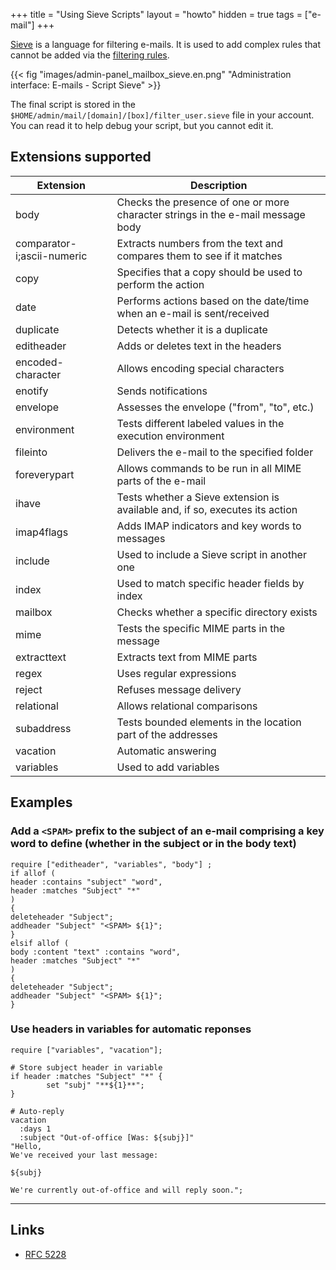 +++
title = "Using Sieve Scripts"
layout = "howto"
hidden = true
tags = ["e-mail"]
+++

[Sieve](http://sieve.info/) is a language for filtering e-mails. It is used to add complex rules that cannot be added via the [filtering rules](e-mails/add-a-filter-rule).

{{< fig "images/admin-panel_mailbox_sieve.en.png" "Administration interface: E-mails - Script Sieve" >}}

The final script is stored in the `$HOME/admin/mail/[domain]/[box]/filter_user.sieve` file in your account. You can read it to help debug your script, but you cannot edit it.

## Extensions supported

|Extension|Description|
|--- |--- |
|body|Checks the presence of one or more character strings in the e-mail message body|
|comparator-i;ascii-numeric|Extracts numbers from the text and compares them to see if it matches|
|copy|Specifies that a copy should be used to perform the action|
|date|Performs actions based on the date/time when an e-mail is sent/received|
|duplicate|Detects whether it is a duplicate|
|editheader|Adds or deletes text in the headers|
|encoded-character|Allows encoding special characters|
|enotify|Sends notifications|
|envelope|Assesses the envelope ("from", "to", etc.)|
|environment|Tests different labeled values in the execution environment|
|fileinto|Delivers the e-mail to the specified folder|
|foreverypart|Allows commands to be run in all MIME parts of the e-mail|
|ihave|Tests whether a Sieve extension is available and, if so, executes its action|
|imap4flags|Adds IMAP indicators and key words to messages|
|include|Used to include a Sieve script in another one|
|index|Used to match specific header fields by index|
|mailbox|Checks whether a specific directory exists|
|mime|Tests the specific MIME parts in the message|
|extracttext|Extracts text from MIME parts|
|regex|Uses regular expressions|
|reject|Refuses message delivery|
|relational|Allows relational comparisons|
|subaddress|Tests bounded elements in the location part of the addresses|
|vacation|Automatic answering|
|variables|Used to add variables|

## Examples

### Add a `<SPAM>` prefix to the subject of an e-mail comprising a key word to define (whether in the subject or in the body text)

```
require ["editheader", "variables", "body"] ;
if allof (
header :contains "subject" "word",
header :matches "Subject" "*"
)
{
deleteheader "Subject";
addheader "Subject" "<SPAM> ${1}";
}
elsif allof (
body :content "text" :contains "word",
header :matches "Subject" "*"
)
{
deleteheader "Subject";
addheader "Subject" "<SPAM> ${1}";
}
```

### Use headers in variables for automatic reponses

```
require ["variables", "vacation"];

# Store subject header in variable
if header :matches "Subject" "*" {
        set "subj" "**${1}**";
}

# Auto-reply
vacation
  :days 1
  :subject "Out-of-office [Was: ${subj}]"
"Hello,
We've received your last message:

${subj}

We're currently out-of-office and will reply soon.";
```

---

## Links

- [RFC 5228](https://tools.ietf.org/html/rfc5228)
